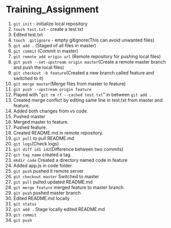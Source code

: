 # Training_Assignment
1. `git init` - initialize local repository
1. `touch test.txt` - create a test.txt
1. Edited test.txt
1. `touch .gitignore` - empty gitignore(This can avoid unwanted files)
1. `git add .` (Staged of all files in master)
1. `git commit` (Commit in master)
1. `git remote add origin url` (Remote repository for pushing local files)
1. `git push --set-upstream origin master`(Create a remote master branch and push the local files)
1. `git checkout -b feature`(Created a new branch called feature and switched to it)
1. `git merge master`(Merge files from master to feature)
1. `git push --upstream origin feature`
1. Played with "`git rm rf --cached test.txt`" in between `git add .`
1. Created merge conflict by editing same line in test.txt from master and feature.
1. Added both changes from vs code.
1. Pushed master
1. Merged master to feature.
1. Pushed feature.
1. Created README.md in remote repository.
1. `git pull` to pull README.md
1. `git logs`(Check logs)
1. `git diff id1 id2`(Difference between two commits)
1. `git tag name` created a tag.
1. `mkdir code` Created a directory named code in feature
1. Added app.js in code folder
1. `git push` pushed it remote server
1. `git checkout master` Switched to master
1. `git pull` pulled updated README.md
1. `git merge feature` merged feature to master branch
1. `git push` pushed master branch
1. Edited README.md locally
1. `git status`
1. `git add .` Stage locally edited README.md
1. `git commit`
1. `git push`
